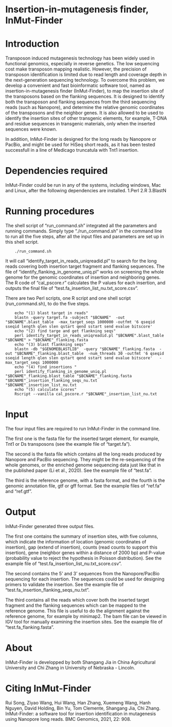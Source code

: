 # Insertion-in-mutagenesis finder, InMut-Finder

# Introduction
Transposon induced mutagenesis technology has been widely used in functional genomics, especially in reverse genetics. The low sequencing cost make transposon mapping realistic. However, the precision of transposon identification is limited due to read length and coverage depth in the next-generation sequencing technology. To overcome this problem, we develop a convenient and fast bioinformatic software tool, named as insertion-in-mutagenesis finder (InMut-Finder), to map the insertion site of the transposons based on the flanking sequences. It is designed to identify both the transposon and flanking sequences from the third sequencing reads (such as Nanopore), and determine the relative genomic coordinates of the transposons and the neighbor genes. It is also allowed to be used to identify the insertion sites of other transgenic elements, for example, T-DNA and residue sequences in transgenic materials, only when the inserted sequences were known. 

In addition, InMut-Finder is designed for the long reads by Nanopore or PacBio, and might be used for HiSeq short reads, as it has been tested successfull in a line of Medicago truncatula with Tnt1 insertion. 

# Dependencies required
InMut-Finder could be run in any of the systems, including windows, Mac and Linux, after the following dependencies are installed. 
        1.Perl
        2.R
        3.BlastN

# Running procedures
The shell script of “run_command.sh” integrated all the parameters and running commands. Simply type “./run_command.sh” in the command line to run all the five steps, after all the input files and parameters are set up in this shell script.

        ./run_command.sh

It will call “identify_target_in_reads_uniqreadid.pl” to search for the long reads covering both insertion target fragment and flanking sequences. The file of “identify_flanking_in_genome_uniq.pl” works on screening the whole genome for the genomic coordinates of insertion and neighboring genes. The R code of “cal_pscore.r” calculates the P values for each insertion, and outputs the final file of “test.fa_insertion_list_nu.txt_score.csv”. 

There are two Perl scripts, one R script and one shell script (run_command.sh), to do the five steps. 

        echo "(1) blast target in reads"
        blastn -query target.fa -subject "$BCNAME"  -out "$BCNAME".blast_table  -max_target_seqs 1000000 -outfmt '6 qseqid sseqid length qlen slen qstart qend sstart send evalue bitscore'
        echo "(2) find targe and get flankning seqs"
        perl identify_target_in_reads_uniqreadid.pl "$BCNAME".blast_table "$BCNAME" > "$BCNAME"_flanking.fasta
        echo "(3) blast flankning seqs"
        blastn -db "$GENOMEBLASTLIB"  -query "$BCNAME"_flanking.fasta  -out "$BCNAME"_flanking.blast_table  -num_threads 30 -outfmt '6 qseqid sseqid length qlen slen qstart qend sstart send evalue bitscore'   -max_target_seqs 1000000
        echo "(4) find insertions "
        perl identify_flanking_in_genome_uniq.pl "$BCNAME"_flanking.blast_table "$BCNAME"_flanking.fasta "$BCNAME"_insertion_flanking_seqs_nu.txt  "$BCNAME"_insertion_list_nu.txt
        echo "(5) calculate scores"
        Rscript --vanilla cal_pscore.r "$BCNAME"_insertion_list_nu.txt



# Input
The four input files are required to run InMut-Finder in the command line. 

The first one is the fasta file for the inserted target element, for example, Tnt1 or Ds transposons (see the example file of “target.fa”). 

The second is the fasta file which contains all the long reads produced by Nanopore and PacBio sequencing. They might be the re-sequencing of the whole genomes, or the enriched genome sequencing data just like that in the published paper (Li et al., 2020). See the example file of “test.fa”. 

The third is the reference genome, with a fasta format, and the fourth is the genomic annotation file, gtf or gff format. See the example files of “ref.fa” and “ref.gtf”.

# Output
InMut-Finder generated three output files. 

The first one contains the summary of insertion sites, with five columns, which indicate the information of location (genomic coordinates of insertion), gap (extend of insertion), counts (read counts to support this insertion), gene (neighbor genes within a distance of 2000 bp) and P-value (probability value to reject the hypothesis in Poisson distribution). See the example file of “test.fa_insertion_list_nu.txt_score.csv”.

The second contains the 5’ and 3’ sequences from the Nanopore/PacBio sequencing for each insertion. The sequences could be used for designing primers to validate the insertion. See the example file of “test.fa_insertion_flanking_seqs_nu.txt”.

The third contains all the reads which cover both the inserted target fragment and the flanking sequences which can be mapped to the reference genome. This file is useful to do the alignment against the reference genome, for example by minimap2. The bam file can be viewed in IGV tool for manually examining the insertion sites. See the example file of “test.fa_flanking.fasta”. 

# About
InMut-Finder is developped by both Shangang Jia in China Agricultural University and Chi Zhang in University of Nebraska - Lincoln. 

# Citing InMut-Finder
Rui Song, Ziyao Wang, Hui Wang, Han Zhang, Xuemeng Wang, Hanh Nguyen, David Holding, Bin Yu, Tom Clemente, Shangang Jia, Chi Zhang. InMut-Finder: a software tool for insertion identification in mutagenesis using Nanopore long reads. BMC Genomics, 2021, 22: 908. 
